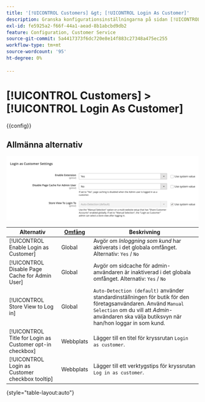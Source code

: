 ```yaml
---
title: '[!UICONTROL Customers] &gt; [!UICONTROL Login As Customer]'
description: Granska konfigurationsinställningarna på sidan [!UICONTROL Customers] &gt; [!UICONTROL Login As Customer] i Commerce Admin.
exl-id: fe5925a2-f66f-44a1-aead-8b1abcbd9db2
feature: Configuration, Customer Service
source-git-commit: 5a4417373f6dc720e8e14f883c27348a475ec255
workflow-type: tm+mt
source-wordcount: '95'
ht-degree: 0%

---
```


# [!UICONTROL Customers] > [!UICONTROL Login As Customer]

{{config}}

## Allmänna alternativ

![Logga in som kund - allmänna alternativ](./assets/login-as-customer.png)<!-- zoom -->

<!-- [Login As Customer - General Options](https://experienceleague.adobe.com/en/docs/commerce-admin/customers/customer-accounts/manage/login-as-customer) -->

| Alternativ | [Omfång](../../getting-started/websites-stores-views.md#scope-settings) | Beskrivning |
|-- | -- | -- |
| [!UICONTROL Enable Login as Customer] | Global | Avgör om _Inloggning som kund_ har aktiverats i det globala omfånget. Alternativ: `Yes` / `No` |
| [!UICONTROL Disable Page Cache for Admin User] | Global | Avgör om sidcache för admin-användaren är inaktiverad i det globala omfånget. Alternativ: `Yes` / `No` |
| [!UICONTROL Store View to Log in] | Global | `Auto-Detection (default)` använder standardinställningen för butik för den företagsanvändaren. Använd `Manual Selection` om du vill att _Admin_-användaren ska välja butiksvyn när han/hon loggar in som kund. |
| [!UICONTROL Title for Login as Customer opt-in checkbox] | Webbplats | Lägger till en titel för kryssrutan `Login as customer`. |
| [!UICONTROL Login as Customer checkbox tooltip] | Webbplats | Lägger till ett verktygstips för kryssrutan `Log in as customer`. |

{style="table-layout:auto"}
